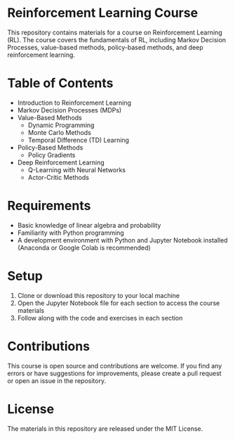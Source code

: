 # Reinforcement Learning Course

This repository contains materials for a course on Reinforcement Learning (RL). The course covers the fundamentals of RL, including Markov Decision Processes, value-based methods, policy-based methods, and deep reinforcement learning.

# Table of Contents

- Introduction to Reinforcement Learning
- Markov Decision Processes (MDPs)
- Value-Based Methods
  - Dynamic Programming
  - Monte Carlo Methods
  - Temporal Difference (TD) Learning
- Policy-Based Methods
  - Policy Gradients
- Deep Reinforcement Learning
  - Q-Learning with Neural Networks
  - Actor-Critic Methods

# Requirements

- Basic knowledge of linear algebra and probability
- Familiarity with Python programming
- A development environment with Python and Jupyter Notebook installed (Anaconda or Google Colab is recommended)

# Setup

1. Clone or download this repository to your local machine
2. Open the Jupyter Notebook file for each section to access the course materials
3. Follow along with the code and exercises in each section

# Contributions

This course is open source and contributions are welcome. If you find any errors or have suggestions for improvements, please create a pull request or open an issue in the repository.

# License

The materials in this repository are released under the MIT License.

